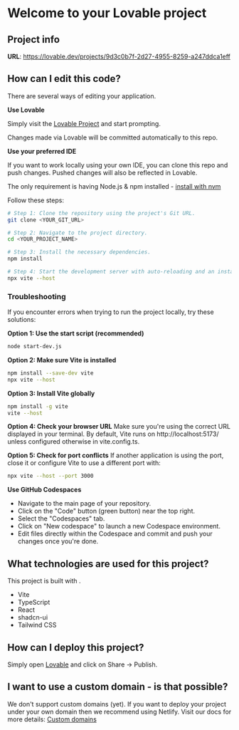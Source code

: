 
# Welcome to your Lovable project

## Project info

**URL**: https://lovable.dev/projects/9d3c0b7f-2d27-4955-8259-a247ddca1eff

## How can I edit this code?

There are several ways of editing your application.

**Use Lovable**

Simply visit the [Lovable Project](https://lovable.dev/projects/9d3c0b7f-2d27-4955-8259-a247ddca1eff) and start prompting.

Changes made via Lovable will be committed automatically to this repo.

**Use your preferred IDE**

If you want to work locally using your own IDE, you can clone this repo and push changes. Pushed changes will also be reflected in Lovable.

The only requirement is having Node.js & npm installed - [install with nvm](https://github.com/nvm-sh/nvm#installing-and-updating)

Follow these steps:

```sh
# Step 1: Clone the repository using the project's Git URL.
git clone <YOUR_GIT_URL>

# Step 2: Navigate to the project directory.
cd <YOUR_PROJECT_NAME>

# Step 3: Install the necessary dependencies.
npm install

# Step 4: Start the development server with auto-reloading and an instant preview.
npx vite --host
```

### Troubleshooting

If you encounter errors when trying to run the project locally, try these solutions:

**Option 1: Use the start script (recommended)**
```sh
node start-dev.js
```

**Option 2: Make sure Vite is installed**
```sh
npm install --save-dev vite
npx vite --host
```

**Option 3: Install Vite globally**
```sh
npm install -g vite
vite --host
```

**Option 4: Check your browser URL**
Make sure you're using the correct URL displayed in your terminal. By default, Vite runs on http://localhost:5173/ 
unless configured otherwise in vite.config.ts.

**Option 5: Check for port conflicts**
If another application is using the port, close it or configure Vite to use a different port with:
```sh
npx vite --host --port 3000
```

**Use GitHub Codespaces**

- Navigate to the main page of your repository.
- Click on the "Code" button (green button) near the top right.
- Select the "Codespaces" tab.
- Click on "New codespace" to launch a new Codespace environment.
- Edit files directly within the Codespace and commit and push your changes once you're done.

## What technologies are used for this project?

This project is built with .

- Vite
- TypeScript
- React
- shadcn-ui
- Tailwind CSS

## How can I deploy this project?

Simply open [Lovable](https://lovable.dev/projects/9d3c0b7f-2d27-4955-8259-a247ddca1eff) and click on Share -> Publish.

## I want to use a custom domain - is that possible?

We don't support custom domains (yet). If you want to deploy your project under your own domain then we recommend using Netlify. Visit our docs for more details: [Custom domains](https://docs.lovable.dev/tips-tricks/custom-domain/)
